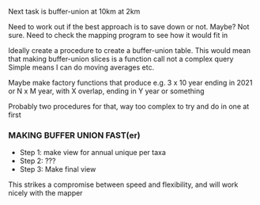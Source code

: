 Next task is buffer-union
    at 10km
    at 2km

Need to work out if the best approach is to save down or not. Maybe? Not sure. Need to check the mapping program to see how it would fit in

Ideally create a procedure to create a buffer-union table. This would mean that making buffer-union slices is a function call not a complex query
Simple means I can do moving averages etc.

Maybe make factory functions that produce e.g. 3 x 10 year ending in 2021     or  N x M year, with X overlap, ending in Y year or something

Probably two procedures for that, way too complex to try and do in one at first 



### MAKING BUFFER UNION FAST(er)

* Step 1: make view for annual unique per taxa
* Step 2: ???
* Step 3: Make final view

This strikes a compromise between speed and flexibility, and will work nicely with the mapper